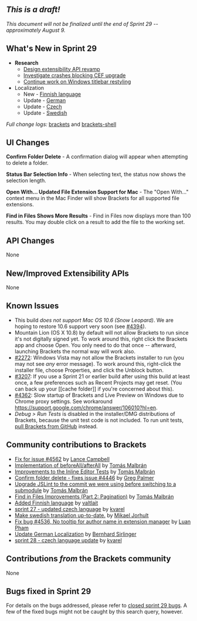 _This is a draft!_
--------------------
_This document will not be finalized until the end of Sprint 29 -- approximately August 9._

What's New in Sprint 29
-----------------------
* **Research**
    * [Design extensibility API revamp](https://trello.com/c/rnN0XwK0/876-3-research-extension-api-design)
    * [Investigate crashes blocking CEF upgrade](https://trello.com/c/gIwbocii/938-3-cef-crash-issues)
    * [Continue work on Windows titlebar restyling](https://trello.com/c/d77Fd4F9/874-5-into-darkness-shell-windows)
* Localization
    * New - [Finnish language](https://github.com/adobe/brackets/pull/4506)
    * Update - [German](https://github.com/adobe/brackets/pull/4520)
    * Update - [Czech](https://github.com/adobe/brackets/pull/4607)
    * Update - [Swedish](https://github.com/adobe/brackets/pull/4605)

_Full change logs:_ [brackets](https://github.com/adobe/brackets/compare/sprint-28...sprint-29#commits_bucket) and [brackets-shell](https://github.com/adobe/brackets-shell/compare/sprint-28...sprint-29#commits_bucket)


UI Changes
----------
**Confirm Folder Delete** - A confirmation dialog will appear when attempting to delete a folder.

**Status Bar Selection Info** - When selecting text, the status now shows the selection length.

**Open With… Updated File Extension Support for Mac** - The "Open With…" context menu in the Mac Finder will show Brackets for all supported file extensions.

**Find in Files Shows More Results** - Find in Files now displays more than 100 results. You may double click on a result to add the file to the working set.

API Changes
-----------

None

New/Improved Extensibility APIs
-------------------------------

None

Known Issues
------------
* This build _does not support Mac OS 10.6 (Snow Leopard)_. We are hoping to restore 10.6 support very soon (see [#4394](https://github.com/adobe/brackets/issues/4394)).
* Mountain Lion (OS X 10.8) by default will not allow Brackets to run since it's not digitally signed yet. To work around this, right click the Brackets app and choose Open. You only need to do that once -- afterward, launching Brackets the normal way will work also.
* [#2272](https://github.com/adobe/brackets/issues/2272): Windows Vista may not allow the Brackets installer to run (you may not see _any_ error message). To work around this, right-click the installer file, choose Properties, and click the Unblock button.
* [#3207](https://github.com/adobe/brackets/issues/3207): If you use a Sprint 21 or earlier build after using this build at least once, a few preferences such as Recent Projects may get reset. (You can back up your [[cache folder]] if you're concerned about this).
* [#4362](https://github.com/adobe/brackets/issues/4362): Slow startup of Brackets and Live Preview on Windows due to Chrome proxy settings. See workaround https://support.google.com/chrome/answer/106010?hl=en.
* _Debug > Run Tests_ is disabled in the installer/DMG distributions of Brackets, because the unit test code is not included. To run unit tests, [pull Brackets from GitHub](https://github.com/adobe/brackets/wiki/How-to-Hack-on-Brackets#wiki-getcode) instead.


Community contributions to Brackets
-----------------------------------
* [Fix for issue #4562](https://github.com/adobe/brackets/pull/4569) by [Lance Campbell](https://github.com/lkcampbell)
* [Implementation of beforeAll/afterAll](https://github.com/adobe/brackets/pull/4581) by [Tomás Malbrán](https://github.com/TomMalbran)
* [Improvements to the Inline Editor Tests](https://github.com/adobe/brackets/pull/4598) by [Tomás Malbrán](https://github.com/TomMalbran)
* [Confirm folder delete - fixes issue #4446](https://github.com/adobe/brackets/pull/4515) by [Greg Palmer](https://github.com/g-palmer)
* [Upgrade JSLint to the commit we were using before switching to a submodule](https://github.com/adobe/brackets/pull/4642) by [Tomás Malbrán](https://github.com/TomMalbran)
* [Find in Files Improvements (Part 2: Pagination)](https://github.com/adobe/brackets/pull/4303) by [Tomás Malbrán](https://github.com/TomMalbran)
* [Added Finnish language](https://github.com/adobe/brackets/pull/4506) by [valtlait](https://github.com/valtlait)
* [sprint 27 - updated czech language](https://github.com/adobe/brackets/pull/4398) by [kvarel](https://github.com/kvarel)
* [Make swedish translation up-to-date.](https://github.com/adobe/brackets/pull/4605) by [Mikael Jorhult](https://github.com/mikaeljorhult)
* [Fix bug #4536, No tooltip for author name in extension manager](https://github.com/adobe/brackets/pull/4622) by [Luan Pham](https://github.com/thanhluan001)
* [Update German Localization](https://github.com/adobe/brackets/pull/4520) by [Bernhard Sirlinger](https://github.com/WebsiteDeveloper)
* [sprint 28 - czech language update](https://github.com/adobe/brackets/pull/4607) by [kvarel](https://github.com/kvarel)

Contributions _from_ the Brackets community
-------------------------------------------
None

Bugs fixed in Sprint 29
-----------------------
For details on the bugs addressed, please refer to [closed sprint 29 bugs](https://github.com/adobe/brackets/issues?labels=&milestone=16&state=closed). A few of the fixed bugs might not be caught by this search query, however.